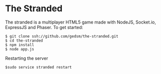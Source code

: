 # The Stranded

The stranded is a multiplayer HTML5 game made with NodeJS, Socket.io, ExpressJS and Phaser. To get started:

    $ git clone ssh://github.com/gedsm/the-stranded.git
    $ cd the-stranded
    $ npm install
    $ node app.js
Restarting the server

    $sudo service stranded restart
